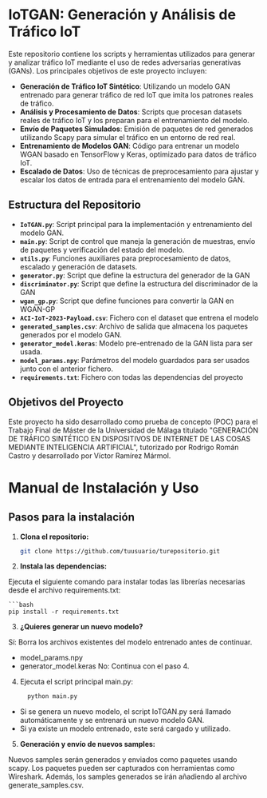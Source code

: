 # IoTGAN: Generación y Análisis de Tráfico IoT

Este repositorio contiene los scripts y herramientas utilizados para generar y analizar tráfico IoT mediante el uso de redes adversarias generativas (GANs). Los principales objetivos de este proyecto incluyen:

- **Generación de Tráfico IoT Sintético**: Utilizando un modelo GAN entrenado para generar tráfico de red IoT que imita los patrones reales de tráfico.
- **Análisis y Procesamiento de Datos**: Scripts que procesan datasets reales de tráfico IoT y los preparan para el entrenamiento del modelo.
- **Envío de Paquetes Simulados**: Emisión de paquetes de red generados utilizando Scapy para simular el tráfico en un entorno de red real.
- **Entrenamiento de Modelos GAN**: Código para entrenar un modelo WGAN basado en TensorFlow y Keras, optimizado para datos de tráfico IoT.
- **Escalado de Datos**: Uso de técnicas de preprocesamiento para ajustar y escalar los datos de entrada para el entrenamiento del modelo GAN.

## Estructura del Repositorio

- **`IoTGAN.py`**: Script principal para la implementación y entrenamiento del modelo GAN.
- **`main.py`**: Script de control que maneja la generación de muestras, envío de paquetes y verificación del estado del modelo.
- **`utils.py`**: Funciones auxiliares para preprocesamiento de datos, escalado y generación de datasets.
- **`generator.py`**: Script que define la estructura del generador de la GAN
- **`discriminator.py`**: Script que define la estructura del discriminador de la GAN
- **`wgan_gp.py`**: Script que define funciones para convertir la GAN en WGAN-GP
- **`ACI-IoT-2023-Payload.csv`**: Fichero con el dataset que entrena el modelo
- **`generated_samples.csv`**: Archivo de salida que almacena los paquetes generados por el modelo GAN.
- **`generator_model.keras`**: Modelo pre-entrenado de la GAN lista para ser usada.
- **`model_params.npy`**: Parámetros del modelo guardados para ser usados junto con el anterior fichero.
- **`requirements.txt`**: Fichero con todas las dependencias del proyecto

## Objetivos del Proyecto

Este proyecto ha sido desarrollado como prueba de concepto (POC) para el Trabajo Final de Máster de la Universidad de Málaga titulado "GENERACIÓN DE TRÁFICO SINTÉTICO EN DISPOSITIVOS DE INTERNET DE LAS COSAS MEDIANTE INTELIGENCIA ARTIFICIAL", tutorizado por Rodrigo Román Castro y desarrollado por Víctor Ramírez Mármol.

# Manual de Instalación y Uso

## Pasos para la instalación

1. **Clona el repositorio:**

    ```bash
   git clone https://github.com/tuusuario/turepositorio.git
2. **Instala las dependencias:**

Ejecuta el siguiente comando para instalar todas las librerías necesarias desde el archivo requirements.txt:

    ```bash
    pip install -r requirements.txt
3. **¿Quieres generar un nuevo modelo?**

Sí: Borra los archivos existentes del modelo entrenado antes de continuar.
  - model_params.npy
  - generator_model.keras
No: Continua con el paso 4.

4. Ejecuta el script principal main.py:
    ```bash
      python main.py
 - Si se genera un nuevo modelo, el script IoTGAN.py será llamado automáticamente y se entrenará un nuevo modelo GAN.
 - Si ya existe un modelo entrenado, este será cargado y utilizado.
   
5. **Generación y envío de nuevos samples:**

Nuevos samples serán generados y enviados como paquetes usando scapy. Los paquetes pueden ser capturados con herramientas como Wireshark. Además, los samples generados se irán añadiendo al archivo generate_samples.csv.
